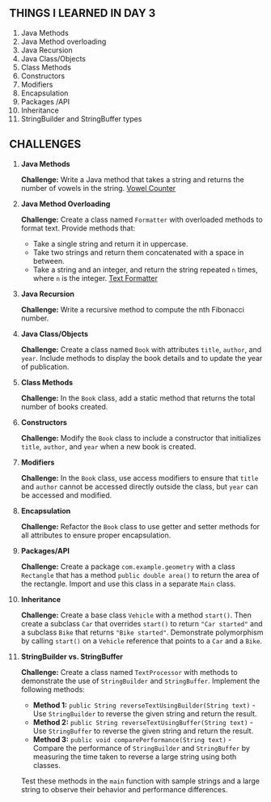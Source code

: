 ## THINGS I LEARNED IN DAY 3
1. Java Methods
2. Java Method overloading
3. Java Recursion
4. Java Class/Objects
5. Class Methods
6. Constructors
7. Modifiers
8. Encapsulation
9. Packages /API
10. Inheritance
11. StringBuilder and StringBuffer types

## CHALLENGES
1. **Java Methods**

    **Challenge:** Write a Java method that takes a string and returns the number of vowels in the string.
	[Vowel Counter](VowelCounter.java)


2. **Java Method Overloading**

    **Challenge:** Create a class named `Formatter` with overloaded methods to format text. Provide methods that:
    
    - Take a single string and return it in uppercase.
    - Take two strings and return them concatenated with a space in between.
    - Take a string and an integer, and return the string repeated `n` times, where `n` is the integer.
	[Text Formatter](Formatter.java)

3. **Java Recursion**

    **Challenge:** Write a recursive method to compute the nth Fibonacci number.

4. **Java Class/Objects**

    **Challenge:** Create a class named `Book` with attributes `title`, `author`, and `year`. Include methods to display the book details and to update the year of publication.

5. **Class Methods**

    **Challenge:** In the `Book` class, add a static method that returns the total number of books created.

6. **Constructors**

    **Challenge:** Modify the `Book` class to include a constructor that initializes `title`, `author`, and `year` when a new book is created.

7. **Modifiers**

    **Challenge:** In the `Book` class, use access modifiers to ensure that `title` and `author` cannot be accessed directly outside the class, but `year` can be accessed and modified.

8. **Encapsulation**

    **Challenge:** Refactor the `Book` class to use getter and setter methods for all attributes to ensure proper encapsulation.

9. **Packages/API**

    **Challenge:** Create a package `com.example.geometry` with a class `Rectangle` that has a method `public double area()` to return the area of the rectangle. Import and use this class in a separate `Main` class.

10. **Inheritance**

    **Challenge:** Create a base class `Vehicle` with a method `start()`. Then create a subclass `Car` that overrides `start()` to return `"Car started"` and a subclass `Bike` that returns `"Bike started"`. Demonstrate polymorphism by calling `start()` on a `Vehicle` reference that points to a `Car` and a `Bike`.

11. **StringBuilder vs. StringBuffer**

    **Challenge:** Create a class named `TextProcessor` with methods to demonstrate the use of `StringBuilder` and `StringBuffer`. Implement the following methods:

    - **Method 1:** `public String reverseTextUsingBuilder(String text)` - Use `StringBuilder` to reverse the given string and return the result.
    - **Method 2:** `public String reverseTextUsingBuffer(String text)` - Use `StringBuffer` to reverse the given string and return the result.
    - **Method 3:** `public void comparePerformance(String text)` - Compare the performance of `StringBuilder` and `StringBuffer` by measuring the time taken to reverse a large string using both classes.

    Test these methods in the `main` function with sample strings and a large string to observe their behavior and performance differences.
	

